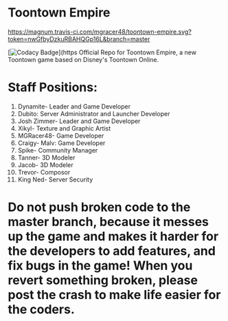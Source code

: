 # Toontown Empire 

https://magnum.travis-ci.com/mgracer48/toontown-empire.svg?token=nwGfbyDzkuRBAHQGp16L&branch=master

[![Codacy Badge](https://api.codacy.com/project/badge/grade/a71bcbed1f8c4cd59d7f1fa131c7114d)](https
Official Repo for Toontown Empire, a new Toontown game based on Disney's Toontown Online.

# Staff Positions:

1. Dynamite- Leader and Game Developer
2. Dubito: Server Administrator and Launcher Developer
3. Josh Zimmer- Leader and Game Developer
4. Xikyl- Texture and Graphic Artist
5. MGRacer48- Game Developer
6. Craigy- Malv: Game Developer
7. Spike- Community Manager
8. Tanner- 3D Modeler
9. Jacob- 3D Modeler
10. Trevor- Composor 
11. King Ned- Server Security

# Do not push broken code to the master branch, because it messes up the game and makes it harder for the developers to add features, and fix bugs in the game! When you revert something broken, please post the crash to make life easier for the coders.
